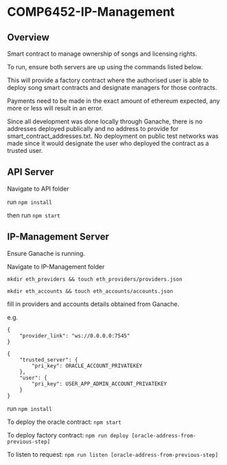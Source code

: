 # COMP6452-IP-Management

## Overview
Smart contract to manage ownership of songs and licensing rights.

To run, ensure both servers are up using the commands listed below. 

This will provide a factory contract where the authorised user is able to deploy song smart contracts and designate managers for those contracts.

Payments need to be made in the exact amount of ethereum expected, any more or less will result in an error.

Since all development was done locally through Ganache, there is no addresses deployed publically and no address to provide for smart_contract_addresses.txt. No deployment on public test networks was made since it would designate the user who deployed the contract as a trusted user.

## API Server

Navigate to API folder

run `npm install`

then run `npm start`

## IP-Management Server

Ensure Ganache is running.

Navigate to IP-Management folder

`mkdir eth_providers && touch eth_providers/providers.json`

`mkdir eth_accounts && touch eth_accounts/accounts.json`

fill in providers and accounts details obtained from Ganache.

e.g.

```
{
    "provider_link": "ws://0.0.0.0:7545"
}
```

```
{
    "trusted_server": {
        "pri_key": ORACLE_ACCOUNT_PRIVATEKEY
    },
    "user": {
        "pri_key": USER_APP_ADMIN_ACCOUNT_PRIVATEKEY
    }
}
```

run `npm install`

To deploy the oracle contract: `npm start`

To deploy factory contract: `npm run deploy [oracle-address-from-previous-step]`

To listen to request: `npm run listen [oracle-address-from-previous-step]`
